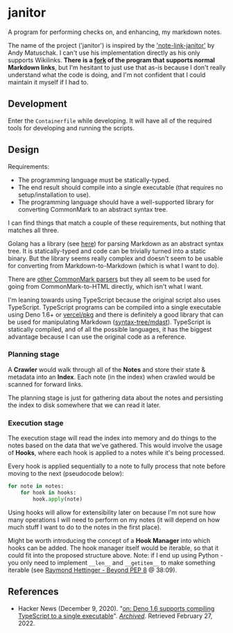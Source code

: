 # janitor

A program for performing checks on, and enhancing, my markdown notes.

The name of the project ('janitor') is inspired by the ['note-link-janitor'](https://github.com/andymatuschak/note-link-janitor) by Andy Matuschak. I can't use his implementation directly as his only supports Wikilinks. **There is a [fork](https://github.com/sjmarshy/note-link-janitor) of the program that supports normal Markdown links**, but I'm hesitant to just use that as-is because I don't really understand what the code is doing, and I'm not confident that I could maintain it myself if I had to.

## Development

Enter the `Containerfile` while developing. It will have all of the required tools for developing and running the scripts.

## Design

Requirements:

- The programming language must be statically-typed.
- The end result should compile into a single executable (that requires no setup/installation to use).
- The programming language should have a well-supported library for converting CommonMark to an abstract syntax tree.

I can find things that match a couple of these requirements, but nothing that matches all three.

Golang has a library (see [here](https://github.com/yuin/goldmark)) for parsing Markdown as an abstract syntax tree. It is statically-typed and code can be trivially turned into a static binary. But the library seems really complex and doesn't seem to be usable for converting from Markdown-to-Markdown (which is what I want to do).

There are [other CommonMark parsers](https://github.com/commonmark/commonmark-spec/wiki/List-of-CommonMark-Implementations) but they all seem to be used for going from CommonMark-to-HTML directly, which isn't what I want.

I'm leaning towards using TypeScript because the original script also uses TypeScript. TypeScript programs can be compiled into a single executable using Deno 1.6+ or [vercel/pkg](https://github.com/vercel/pkg) and there is definitely a good library that can be used for manipulating Markdown ([syntax-tree/mdast](https://github.com/syntax-tree/mdast)). TypeScript is statically compiled, and of all the possible languages, it has the biggest advantage because I can use the original code as a reference.


### Planning stage

A **Crawler** would walk through all of the **Notes** and store their state & metadata into an **Index**. Each note (in the index) when crawled would be scanned for forward links.

The planning stage is just for gathering data about the notes and persisting the index to disk somewhere that we can read it later.

### Execution stage

The execution stage will read the index into memory and do things to the notes based on the data that we've gathered. This would involve the usage of **Hooks**, where each hook is applied to a notes while it's being processed.

Every hook is applied sequentially to a note to fully process that note before moving to the next (pseudocode below):

```python
for note in notes:
    for hook in hooks:
        hook.apply(note)
```

Using hooks will allow for extensibility later on because I'm not sure how many operations I will need to perform on my notes (it will depend on how much stuff I want to do to the notes in the first place).

Might be worth introducing the concept of a **Hook Manager** into which hooks can be added. The hook manager itself would be iterable, so that it could fit into the proposed structure above. Note: if I end up using Python - you only need to implement `__len__` and `__getitem__` to make something iterable (see [Raymond Hettinger - Beyond PEP 8](https://www.youtube.com/watch?v=wf-BqAjZb8M) @ 38:09).

## References

- Hacker News (December 9, 2020). "[on: Deno 1.6 supports compiling TypeScript to a single executable](https://news.ycombinator.com/item?id=25366484)". *[Archived](https://web.archive.org/web/20220227123534/https://news.ycombinator.com/item?id=25366484)*. Retrieved February 27, 2022.

